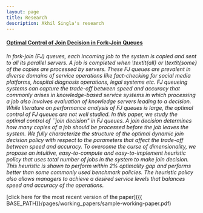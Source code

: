 ```yaml
---
layout: page
title: Research
description: Akhil Singla's research
---
```




#### <u>Optimal Control of Join Decision in Fork-Join Queues</u>
*In fork-join (FJ) queues, each incoming job to the system is copied and sent to all its parallel servers. A job is completed when \textit{all} or \textit{some} of the copies are processed by servers. These FJ queues are prevalent in diverse domains of service operations like fact-checking for social media platforms, hospital diagnosis operations, legal systems etc. FJ queueing systems can capture the trade-off between speed and accuracy that commonly arises in knowledge-based service systems in which processing a job also involves evaluation of knowledge servers leading to a decision. While literature on performance analysis of FJ queues is large, the optimal control of FJ queues are not well studied. In this paper, we study the optimal control of ``join decision" in FJ queues. A join decision determines how many copies of a job should be processed before the job leaves the system. We fully characterize the structure of the optimal dynamic join decision policy with respect to the parameters that affect the trade-off between speed and accuracy. To overcome the curse of dimensionality, we propose an intuitive, easy-to-compute and easy-to-implement heuristic policy that uses total number of jobs in the system to make join decision. This heuristic is shown to perform within 2\% optimality gap and performs better than some commonly used benchmark policies. The heuristic policy also allows managers to achieve a desired service levels that balances speed and accuracy of the operations.*

[click here for the most recent version of the paper]({{ BASE_PATH}}/pages/working_papers/sample-working-paper.pdf)


<!-- Note: this is how to write a comment in HTML. Everything in here won't show up on your webpage.-->

<!--
To increase the size of the title, use fewer # in front of the paper title.
To decrease the size of the title, use more #. 
To remove the italics, remove the * before and after the description
To remove the underline from the title, remove the <u> tags (<u> and </u>)
-->
